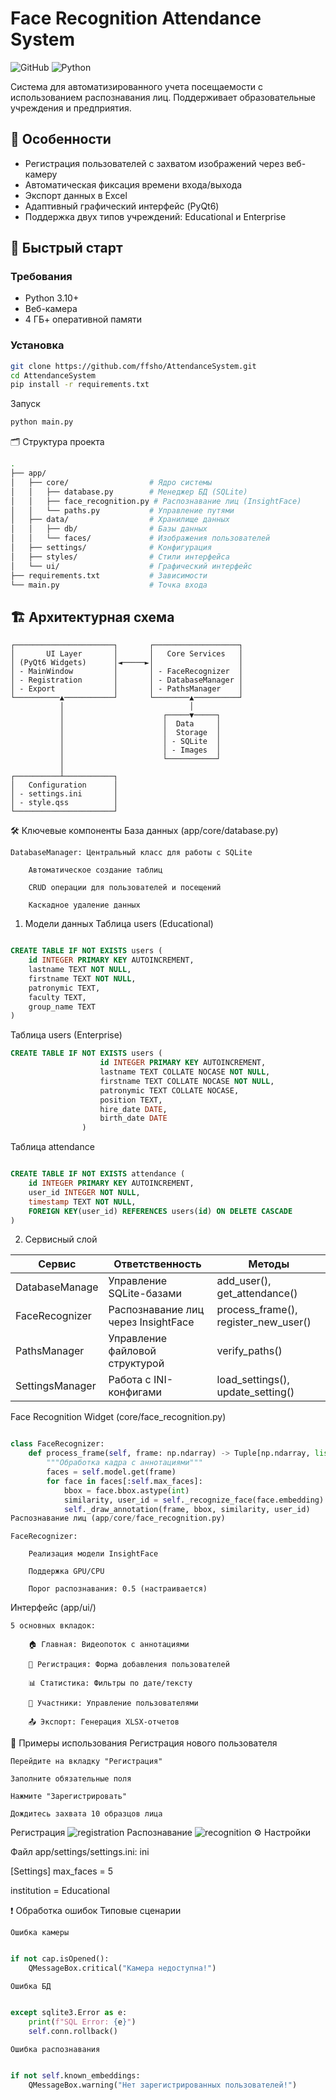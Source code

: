 # Face Recognition Attendance System

![GitHub](https://img.shields.io/github/license/yourusername/face-attendance-system)
![Python](https://img.shields.io/badge/python-3.10%2B-blue)

Система для автоматизированного учета посещаемости с использованием распознавания лиц. Поддерживает образовательные учреждения и предприятия.

## 📌 Особенности
- Регистрация пользователей с захватом изображений через веб-камеру
- Автоматическая фиксация времени входа/выхода
- Экспорт данных в Excel
- Адаптивный графический интерфейс (PyQt6)
- Поддержка двух типов учреждений: Educational и Enterprise

## 🚀 Быстрый старт

### Требования
- Python 3.10+
- Веб-камера
- 4 ГБ+ оперативной памяти

### Установка
```bash
git clone https://github.com/ffsho/AttendanceSystem.git
cd AttendanceSystem
pip install -r requirements.txt
```
Запуск
```bash
python main.py
```

🗂 Структура проекта
```bash
.
├── app/
│   ├── core/                  # Ядро системы
│   │   ├── database.py        # Менеджер БД (SQLite)
│   │   ├── face_recognition.py # Распознавание лиц (InsightFace)
│   │   └── paths.py           # Управление путями
│   ├── data/                  # Хранилище данных
│   │   ├── db/                # Базы данных
│   │   └── faces/             # Изображения пользователей
│   ├── settings/              # Конфигурация
│   ├── styles/                # Стили интерфейса
│   └── ui/                    # Графический интерфейс
├── requirements.txt           # Зависимости
└── main.py                    # Точка входа
```
## 🏗 Архитектурная схема

```plaintext
┌──────────────────────┐       ┌───────────────────┐
│       UI Layer       │       │   Core Services   │
│ (PyQt6 Widgets)      │◄─────►│                   │
│ - MainWindow         │       │ - FaceRecognizer  │
│ - Registration       │       │ - DatabaseManager │
│ - Export             │       │ - PathsManager    │
└──────────▲───────────┘       └────────▲──────────┘
           │                            │
           │                      ┌─────▼─────┐
           │                      │  Data     │
           │                      │  Storage  │
           │                      │ - SQLite  │
           │                      │ - Images  │
           │                      └───────────┘
           │
┌──────────┴───────────┐
│   Configuration      │
│ - settings.ini       │
│ - style.qss          │
└──────────────────────┘
```
🛠 Ключевые компоненты
База данных (app/core/database.py)

    DatabaseManager: Центральный класс для работы с SQLite

        Автоматическое создание таблиц

        CRUD операции для пользователей и посещений

        Каскадное удаление данных
        
1. Модели данных
Таблица users (Educational)
```sql

CREATE TABLE IF NOT EXISTS users (
    id INTEGER PRIMARY KEY AUTOINCREMENT,
    lastname TEXT NOT NULL,
    firstname TEXT NOT NULL,
    patronymic TEXT,
    faculty TEXT,
    group_name TEXT
)
```
Таблица users (Enterprise)
```sql
CREATE TABLE IF NOT EXISTS users (
                    id INTEGER PRIMARY KEY AUTOINCREMENT,
                    lastname TEXT COLLATE NOCASE NOT NULL,
                    firstname TEXT COLLATE NOCASE NOT NULL,
                    patronymic TEXT COLLATE NOCASE,
                    position TEXT,
                    hire_date DATE,
                    birth_date DATE
                )
```
Таблица attendance
```sql

CREATE TABLE IF NOT EXISTS attendance (
    id INTEGER PRIMARY KEY AUTOINCREMENT,
    user_id INTEGER NOT NULL,
    timestamp TEXT NOT NULL,
    FOREIGN KEY(user_id) REFERENCES users(id) ON DELETE CASCADE
)
```

2. Сервисный слой

|Сервис	         | Ответственность                    | Методы                               |
| -------------- | ---------------------------------- | ------------------------------------ |
|DatabaseManage  | Управление SQLite-базами	          |  add_user(), get_attendance()        |
|FaceRecognizer	 | Распознавание лиц через InsightFace|	process_frame(), register_new_user() |
|PathsManager	 | Управление файловой структурой	  |  verify_paths()                      |
|SettingsManager | Работа с INI-конфигами	          |  load_settings(), update_setting()   |


Face Recognition Widget (core/face_recognition.py)
```python

class FaceRecognizer:
    def process_frame(self, frame: np.ndarray) -> Tuple[np.ndarray, list]:
        """Обработка кадра с аннотациями"""
        faces = self.model.get(frame)
        for face in faces[:self.max_faces]:
            bbox = face.bbox.astype(int)
            similarity, user_id = self._recognize_face(face.embedding)
            self._draw_annotation(frame, bbox, similarity, user_id)
Распознавание лиц (app/core/face_recognition.py)
```
    FaceRecognizer:

        Реализация модели InsightFace

        Поддержка GPU/CPU

        Порог распознавания: 0.5 (настраивается)

Интерфейс (app/ui/)

    5 основных вкладок:

        🏠 Главная: Видеопоток с аннотациями

        📝 Регистрация: Форма добавления пользователей

        📊 Статистика: Фильтры по дате/тексту

        👥 Участники: Управление пользователями

        📤 Экспорт: Генерация XLSX-отчетов

📖 Примеры использования
Регистрация нового пользователя

    Перейдите на вкладку "Регистрация"

    Заполните обязательные поля

    Нажмите "Зарегистрировать"

    Дождитесь захвата 10 образцов лица
Регистрация
![registration](https://github.com/user-attachments/assets/97cc6beb-6b48-48b1-96e7-712f82f6db0b)
Распознавание
![recognition](https://github.com/user-attachments/assets/d057bf5f-ebcf-4e95-96da-6e97a29dffd3)
⚙️ Настройки

Файл app/settings/settings.ini:
ini

[Settings]
max_faces = 5

institution = Educational

❗ Обработка ошибок
Типовые сценарии

    Ошибка камеры

```python

if not cap.isOpened():
    QMessageBox.critical("Камера недоступна!")
```
    Ошибка БД

```python

except sqlite3.Error as e:
    print(f"SQL Error: {e}")
    self.conn.rollback()
```
    Ошибка распознавания

```python

if not self.known_embeddings:
    QMessageBox.warning("Нет зарегистрированных пользователей!")
```
